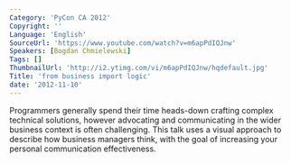 ```yaml
---
Category: 'PyCon CA 2012'
Copyright: ''
Language: 'English'
SourceUrl: 'https://www.youtube.com/watch?v=m6apPdIQJnw'
Speakers: [Bogdan Chmielewski]
Tags: []
ThumbnailUrl: 'http://i2.ytimg.com/vi/m6apPdIQJnw/hqdefault.jpg'
Title: 'from business import logic'
date: '2012-11-10'
---
```

Programmers generally spend their time heads-down crafting complex technical
solutions, however advocating and communicating in the wider business context
is often challenging. This talk uses a visual approach to describe how
business managers think, with the goal of increasing your personal
communication effectiveness.

